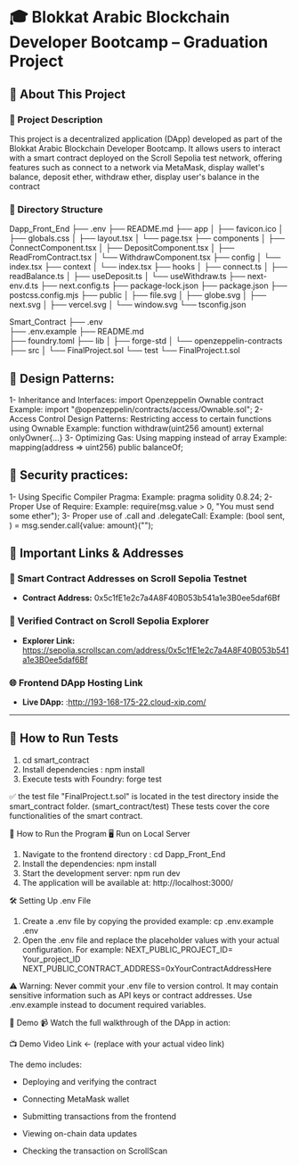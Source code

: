# 🎓 Blokkat Arabic Blockchain Developer Bootcamp – Graduation Project

## 📌 About This Project

### 🔹 Project Description

This project is a decentralized application (DApp) developed as part of the Blokkat Arabic Blockchain Developer Bootcamp. It allows users to interact with a smart contract deployed on the Scroll Sepolia test network, offering features such as connect to a network via MetaMask, display wallet's balance, deposit ether, withdraw ether, display user's balance in the contract

### 🔹 Directory Structure

Dapp_Front_End
├── .env
├── README.md
├── app
│   ├── favicon.ico
│   ├── globals.css
│   ├── layout.tsx
│   └── page.tsx
├── components
│   ├── ConnectComponent.tsx
│   ├── DepositComponent.tsx
│   ├── ReadFromContract.tsx
│   └── WithdrawComponent.tsx
├── config
│   └── index.tsx
├── context
│   └── index.tsx
├── hooks
│   ├── connect.ts
│   ├── readBalance.ts
│   ├── useDeposit.ts
│   └── useWithdraw.ts
├── next-env.d.ts
├── next.config.ts
├── package-lock.json
├── package.json
├── postcss.config.mjs
├── public
│   ├── file.svg
│   ├── globe.svg
│   ├── next.svg
│   ├── vercel.svg
│   └── window.svg
└── tsconfig.json

Smart_Contract
├── .env        
├── .env.example
├── README.md   
├── foundry.toml
├── lib
│   ├── forge-std
│   └── openzeppelin-contracts
├── src
│   └── FinalProject.sol
└── test
    └── FinalProject.t.sol


## 🧠 Design Patterns:

1- Inheritance and Interfaces: import Openzeppelin Ownable contract
Example: import "@openzeppelin/contracts/access/Ownable.sol";
2- Access Control Design Patterns: Restricting access to certain functions using  Ownable
Example: function withdraw(uint256 amount) external onlyOwner{...}
3- Optimizing Gas: Using mapping instead of array
Example: mapping(address => uint256) public balanceOf;

## 🔐 Security practices:

1- Using Specific Compiler Pragma:
Example: pragma solidity 0.8.24;
2- Proper Use of Require:
Example: require(msg.value > 0, "You must send some ether");
3- Proper use of .call and .delegateCall:
Example: (bool sent, ) = msg.sender.call{value: amount}("");

## 🔗 Important Links & Addresses
### 📝 Smart Contract Addresses on Scroll Sepolia Testnet

- **Contract Address:** 0x5c1fE1e2c7a4A8F40B053b541a1e3B0ee5daf6Bf

### 🧾 Verified Contract on Scroll Sepolia Explorer

- **Explorer Link:** https://sepolia.scrollscan.com/address/0x5c1fE1e2c7a4A8F40B053b541a1e3B0ee5daf6Bf

### 🌐 Frontend DApp Hosting Link

- **Live DApp:** :http://193-168-175-22.cloud-xip.com/

---

## 🧪 How to Run Tests

1. cd smart_contract
2. Install dependencies :
npm install
3. Execute tests with Foundry:
forge test

✅ the test file "FinalProject.t.sol" is located in the test directory inside the smart_contract folder. (smart_contract/test) 
These tests cover the core functionalities of the smart contract.

🚀 How to Run the Program
🖥️ Run on Local Server
1. Navigate to the frontend directory :
cd Dapp_Front_End
2. Install the dependencies:
npm install
3. Start the development server:
npm run dev
4. The application will be available at:
http://localhost:3000/

🛠️ Setting Up .env File

1. Create a .env file by copying the provided example:
cp .env.example .env
2. Open the .env file and replace the placeholder values with your actual configuration.
For example:
NEXT_PUBLIC_PROJECT_ID= Your_project_ID
NEXT_PUBLIC_CONTRACT_ADDRESS=0xYourContractAddressHere


⚠️ Warning: Never commit your .env file to version control. It may contain sensitive information such as API keys or contract addresses. Use .env.example instead to document required variables.

🎥 Demo
📹 Watch the full walkthrough of the DApp in action:

📺 Demo Video Link ← (replace with your actual video link)

The demo includes:

* Deploying and verifying the contract

* Connecting MetaMask wallet

* Submitting transactions from the frontend

* Viewing on-chain data updates

* Checking the transaction on ScrollScan

